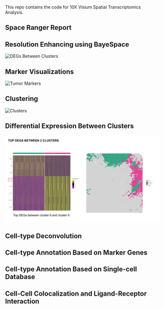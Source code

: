 This repo contains the code for 10X Visium Spatial Transcriptomics Analysis.

## Space Ranger Report

## Resolution Enhancing using BayeSpace
![DEGs Between Clusters](assets/resolution_enhancement.svg "DEGs Between Clusters")

## Marker Visualizations

![Tumor Markers](assets/markers_tumor.png "Tumor Markers")

## Clustering
![Clusters](assets/cluster_10X_enhanced_q15_i50K.png "Clusters")

## Differential Expression Between Clusters

![DEGs Between Clusters](assets/VISIUM_A1.svg "DEGs Between Clusters")

## Cell-type Deconvolution

## Cell-type Annotation Based on Marker Genes

## Cell-type Annotation Based on Single-cell Database

## Cell-Cell Colocalization and Ligand-Receptor Interaction

